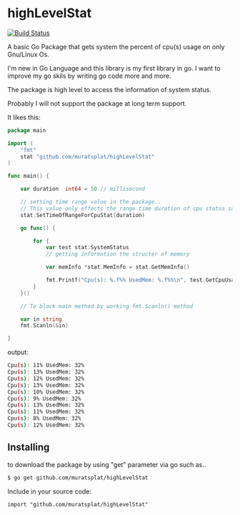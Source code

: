 highLevelStat
=============
[![Build Status](https://travis-ci.org/muratsplat/highLevelStat.svg)](https://travis-ci.org/muratsplat/highLevelStat)


A basic Go Package that gets system the percent of cpu(s) usage on only Gnu/Linux Os.

I'm new in Go Language and this library is my first library in go. I want to improve my go skils by writing go code more and more.

The package is high level to access  the information of system status. 

Probably I will not support the package at long term support.

It likes this:

```go
package main

import (
	"fmt"
	stat "github.com/muratsplat/highLevelStat"
)

func main() {

	var duration  int64 = 50 // millisecond

	// setting time range value in the package..
	// This value only effects the range time duration of cpu status samples..	
	stat.SetTimeOfRangeForCpuStat(duration)

	go func() {

		for {
			var test stat.SystemStatus
			// getting information the structer of memory

			var memInfo *stat.MemInfo = stat.GetMemInfo()

			fmt.Printf("Cpu(s): %.f%% UsedMem: %.f%%\n", test.GetCpuUsage().CpuUsage, memInfo.GetUsedMemForHuman())
		}
	}()

	// To block main method by working fmt.Scanln() method

	var in string
	fmt.Scanln(&in)

}
```

output:
```sh
Cpu(s): 11% UsedMem: 32%
Cpu(s): 13% UsedMem: 32%
Cpu(s): 12% UsedMem: 32%
Cpu(s): 13% UsedMem: 32%
Cpu(s): 10% UsedMem: 32%
Cpu(s): 9% UsedMem: 32%
Cpu(s): 13% UsedMem: 32%
Cpu(s): 11% UsedMem: 32%
Cpu(s): 8% UsedMem: 32%
Cpu(s): 12% UsedMem: 32%
```
Installing
----------
 to download the package by using "get" parameter via go such as..
```sh
$ go get github.com/muratsplat/highLevelStat
```
Include in your source code:

    import "github.com/muratsplat/highLevelStat"


